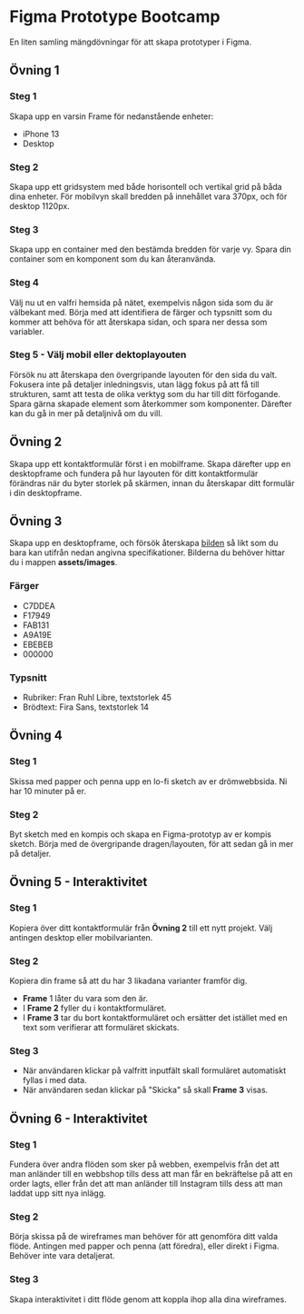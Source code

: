 # Figma Prototype Bootcamp
En liten samling mängdövningar för att skapa prototyper i Figma.

## Övning 1

### Steg 1

Skapa upp en varsin Frame för nedanstående enheter:

* iPhone 13
* Desktop

### Steg 2

Skapa upp ett gridsystem med både horisontell och vertikal grid på båda dina enheter. För mobilvyn skall bredden på innehållet vara 370px, och för desktop 1120px. 

### Steg 3

Skapa upp en container med den bestämda bredden för varje vy. Spara din container som en komponent som du kan återanvända.

### Steg 4

Välj nu ut en valfri hemsida på nätet, exempelvis någon sida som du är välbekant med. Börja med att identifiera de färger och typsnitt som du kommer att behöva för att återskapa sidan, och spara ner dessa som variabler.

### Steg 5 - Välj mobil eller dektoplayouten

Försök nu att återskapa den övergripande layouten för den sida du valt. Fokusera inte på detaljer inledningsvis, utan lägg fokus på att få till strukturen, samt att testa de olika verktyg som du har till ditt förfogande. Spara gärna skapade element som återkommer som komponenter. Därefter kan du gå in mer på detaljnivå om du vill.

## Övning 2

Skapa upp ett kontaktformulär först i en mobilframe. Skapa därefter upp en desktopframe och fundera på hur layouten för ditt kontaktformulär förändras när du byter storlek på skärmen, innan du återskapar ditt formulär i din desktopframe.

## Övning 3

Skapa upp en desktopframe, och försök återskapa [bilden](https://github.com/fu-ux-ui-fe24/exercise-prototype-bootcamp/blob/main/assets/mockup/desktop-insurance.png) så likt som du bara kan utifrån nedan angivna specifikationer. Bilderna du behöver hittar du i mappen **assets/images**.

### Färger

* C7DDEA
* F17949
* FAB131
* A9A19E
* EBEBEB
* 000000

### Typsnitt

* Rubriker: Fran Ruhl Libre, textstorlek 45
* Brödtext: Fira Sans, textstorlek 14

## Övning 4

### Steg 1

Skissa med papper och penna upp en lo-fi sketch av er drömwebbsida. Ni har 10 minuter på er.

### Steg 2

Byt sketch med en kompis och skapa en Figma-prototyp av er kompis sketch. Börja med de övergripande dragen/layouten, för att sedan gå in mer på detaljer.

## Övning 5 - Interaktivitet

### Steg 1
Kopiera över ditt kontaktformulär från **Övning 2** till ett nytt projekt. Välj antingen desktop eller mobilvarianten.

### Steg 2
Kopiera din frame så att du har 3 likadana varianter framför dig. 
* **Frame** 1 låter du vara som den är.
* I **Frame 2** fyller du i kontaktformuläret.
* I **Frame 3** tar du bort kontaktformuläret och ersätter det istället med en text som verifierar att formuläret skickats.

### Steg 3
* När användaren klickar på valfritt inputfält skall formuläret automatiskt fyllas i med data.
* När användaren sedan klickar på "Skicka" så skall **Frame 3** visas.

## Övning 6 - Interaktivitet

### Steg 1
Fundera över andra flöden som sker på webben, exempelvis från det att man anländer till en webbshop tills dess att man får en bekräftelse på att en order lagts, eller från det att man anländer till Instagram tills dess att man laddat upp sitt nya inlägg.

### Steg 2
Börja skissa på de wireframes man behöver för att genomföra ditt valda flöde. Antingen med papper och penna (att föredra), eller direkt i Figma. Behöver inte vara detaljerat.

### Steg 3
Skapa interaktivitet i ditt flöde genom att koppla ihop alla dina wireframes.



